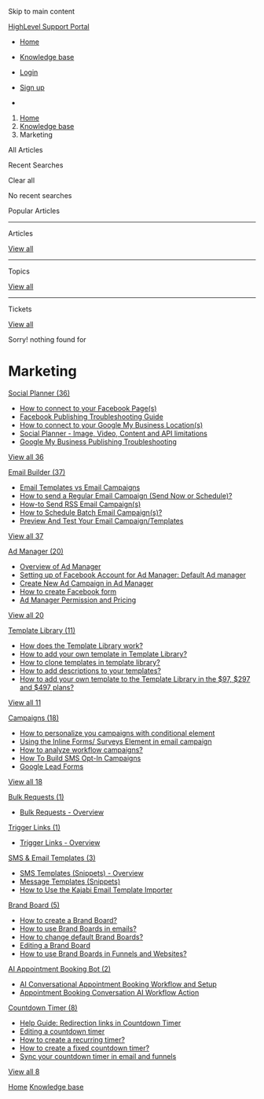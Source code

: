 Skip to main content

[ HighLevel Support Portal ](https://help.gohighlevel.com)

  * [ Home ](/support/home)
  * [ Knowledge base ](/support/solutions)

  * [Login](/support/login)
  * [Sign up](/support/signup)
  * 

  1. [Home](/support/home)
  2. [Knowledge base](/support/solutions)
  3. Marketing

All  Articles 

Recent Searches

Clear all

No recent searches

Popular Articles

* * *

Articles

[View all](/support/search/solutions)

* * *

Topics

[View all](/support/search/topics)

* * *

Tickets

[View all](/support/search/tickets)

Sorry! nothing found for   

# Marketing

[ Social Planner (36)](/support/solutions/folders/48000684282)

  * [How to connect to your Facebook Page(s)](/support/solutions/articles/48001210327-how-to-connect-to-your-facebook-page-s-)
  * [Facebook Publishing Troubleshooting Guide](/support/solutions/articles/48001210328-facebook-publishing-troubleshooting-guide)
  * [How to connect to your Google My Business Location(s)](/support/solutions/articles/48001210325-how-to-connect-to-your-google-my-business-location-s-)
  * [Social Planner - Image, Video, Content and API limitations](/support/solutions/articles/48001210585-social-planner-image-video-content-and-api-limitations)
  * [Google My Business Publishing Troubleshooting](/support/solutions/articles/48001210696-google-my-business-publishing-troubleshooting)

[View all 36](/support/solutions/folders/48000684282)

[ Email Builder (37)](/support/solutions/folders/48000676548)

  * [Email Templates vs Email Campaigns](/support/solutions/articles/48001215255-email-templates-vs-email-campaigns)
  * [How to send a Regular Email Campaign (Send Now or Schedule)?](/support/solutions/articles/48001215263-how-to-send-a-regular-email-campaign-send-now-or-schedule-)
  * [How-to Send RSS Email Campaign(s)](/support/solutions/articles/48001215372-how-to-send-rss-email-campaign-s-)
  * [How to Schedule Batch Email Campaign(s)?](/support/solutions/articles/48001215379-how-to-schedule-batch-email-campaign-s-)
  * [Preview And Test Your Email Campaign/Templates](/support/solutions/articles/48001215382-preview-and-test-your-email-campaign-templates)

[View all 37](/support/solutions/folders/48000676548)

[ Ad Manager (20)](/support/solutions/folders/155000000587)

  * [Overview of Ad Manager](/support/solutions/articles/155000002433-overview-of-ad-manager)
  * [Setting up of Facebook Account for Ad Manager: Default Ad manager](/support/solutions/articles/155000002434-setting-up-of-facebook-account-for-ad-manager-default-ad-manager)
  * [Create New Ad Campaign in Ad Manager](/support/solutions/articles/155000002435-create-new-ad-campaign-in-ad-manager)
  * [How to create Facebook form](/support/solutions/articles/155000002439-how-to-create-facebook-form)
  * [Ad Manager Permission and Pricing](/support/solutions/articles/155000002440-ad-manager-permission-and-pricing)

[View all 20](/support/solutions/folders/155000000587)

[ Template Library (11)](/support/solutions/folders/48000687583)

  * [How does the Template Library work?](/support/solutions/articles/48001236650-how-does-the-template-library-work-)
  * [How to add your own template in Template Library?](/support/solutions/articles/155000001304-how-to-add-your-own-template-in-template-library-)
  * [How to clone templates in template library?](/support/solutions/articles/155000001458-how-to-clone-templates-in-template-library-)
  * [How to add descriptions to your templates?](/support/solutions/articles/155000001459-how-to-add-descriptions-to-your-templates-)
  * [How to add your own template to the Template Library in the $97, $297 and $497 plans?](/support/solutions/articles/155000001518-how-to-add-your-own-template-to-the-template-library-in-the-97-297-and-497-plans-)

[View all 11](/support/solutions/folders/48000687583)

[ Campaigns (18)](/support/solutions/folders/48000665900)

  * [How to personalize you campaigns with conditional element](/support/solutions/articles/155000003903-how-to-personalize-you-campaigns-with-conditional-element)
  * [Using the Inline Forms/ Surveys Element in email campaign](/support/solutions/articles/155000003912-using-the-inline-forms-surveys-element-in-email-campaign)
  * [How to analyze workflow campaigns?](/support/solutions/articles/155000003902-how-to-analyze-workflow-campaigns-)
  * [How To Build SMS Opt-In Campaigns](/support/solutions/articles/48001170758-how-to-build-sms-opt-in-campaigns)
  * [Google Lead Forms](/support/solutions/articles/48001180147-google-lead-forms)

[View all 18](/support/solutions/folders/48000665900)

[ Bulk Requests (1)](/support/solutions/folders/48000666013)

  * [Bulk Requests - Overview](/support/solutions/articles/48000980851-bulk-requests-overview)

[ Trigger Links (1)](/support/solutions/folders/48000666014)

  * [Trigger Links - Overview](/support/solutions/articles/48000981404-trigger-links-overview)

[ SMS & Email Templates (3)](/support/solutions/folders/48000666015)

  * [SMS Templates (Snippets) - Overview](/support/solutions/articles/48000981405-sms-templates-snippets-overview)
  * [Message Templates (Snippets)](/support/solutions/articles/155000000890-message-templates-snippets-)
  * [How to Use the Kajabi Email Template Importer](/support/solutions/articles/155000002542-how-to-use-the-kajabi-email-template-importer)

[ Brand Board (5)](/support/solutions/folders/155000000593)

  * [How to create a Brand Board?](/support/solutions/articles/155000003136-how-to-create-a-brand-board-)
  * [How to use Brand Boards in emails?](/support/solutions/articles/155000003137-how-to-use-brand-boards-in-emails-)
  * [How to change default Brand Boards?](/support/solutions/articles/155000003138-how-to-change-default-brand-boards-)
  * [Editing a Brand Board](/support/solutions/articles/155000003145-editing-a-brand-board)
  * [How to use Brand Boards in Funnels and Websites?](/support/solutions/articles/155000003231-how-to-use-brand-boards-in-funnels-and-websites-)

[ AI Appointment Booking Bot (2)](/support/solutions/folders/48000685924)

  * [AI Conversational Appointment Booking Workflow and Setup](/support/solutions/articles/48001216782-ai-conversational-appointment-booking-workflow-and-setup)
  * [Appointment Booking Conversation AI Workflow Action](/support/solutions/articles/155000003467-appointment-booking-conversation-ai-workflow-action)

[ Countdown Timer (8)](/support/solutions/folders/155000000777)

  * [Help Guide: Redirection links in Countdown Timer](/support/solutions/articles/155000003532-help-guide-redirection-links-in-countdown-timer)
  * [Editing a countdown timer](/support/solutions/articles/155000003500-editing-a-countdown-timer)
  * [How to create a recurring timer?](/support/solutions/articles/155000003114-how-to-create-a-recurring-timer-)
  * [How to create a fixed countdown timer?](/support/solutions/articles/155000003113-how-to-create-a-fixed-countdown-timer-)
  * [Sync your countdown timer in email and funnels](/support/solutions/articles/155000003102-sync-your-countdown-timer-in-email-and-funnels)

[View all 8](/support/solutions/folders/155000000777)

[Home](/support/home) [Knowledge base](/support/solutions)
